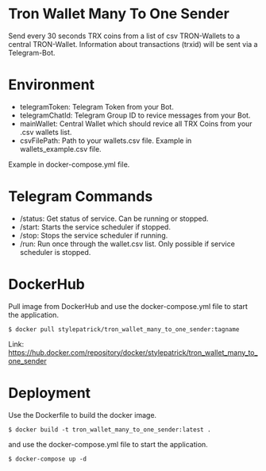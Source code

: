# Tron Wallet Many To One Sender
Send every 30 seconds TRX coins from a list of csv TRON-Wallets to a central TRON-Wallet. Information about transactions (trxid) will be sent via a Telegram-Bot.

# Environment
- telegramToken: Telegram Token from your Bot.
- telegramChatId: Telegram Group ID to revice messages from your Bot.
- mainWallet: Central Wallet which should revice all TRX Coins from your .csv wallets list.
- csvFilePath: Path to your wallets.csv file. Example in wallets_example.csv file.

Example in docker-compose.yml file.

# Telegram Commands
- /status: Get status of service. Can be running or stopped.
- /start: Starts the service scheduler if stopped.
- /stop: Stops the service scheduler if running.
- /run: Run once through the wallet.csv list. Only possible if service scheduler is stopped.

# DockerHub
Pull image from DockerHub and use the docker-compose.yml file to start the application.
```
$ docker pull stylepatrick/tron_wallet_many_to_one_sender:tagname
```
Link: https://hub.docker.com/repository/docker/stylepatrick/tron_wallet_many_to_one_sender

# Deployment
Use the Dockerfile to build the docker image.

```
$ docker build -t tron_wallet_many_to_one_sender:latest .
```

and use the docker-compose.yml file to start the application.
```
$ docker-compose up -d
```

